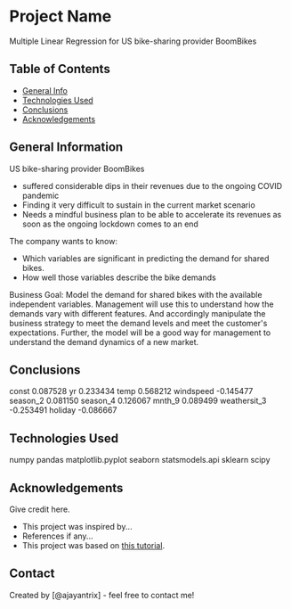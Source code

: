 # Project Name
Multiple Linear Regression for US bike-sharing provider BoomBikes


## Table of Contents
* [General Info](#general-information)
* [Technologies Used](#technologies-used)
* [Conclusions](#conclusions)
* [Acknowledgements](#acknowledgements)

<!-- You can include any other section that is pertinent to your problem -->

## General Information
US bike-sharing provider BoomBikes
- suffered considerable dips in their revenues due to the ongoing COVID pandemic
- Finding it very difficult to sustain in the current market scenario
- Needs a mindful business plan to be able to accelerate its revenues as soon as the ongoing lockdown comes to an end

The company wants to know:
- Which variables are significant in predicting the demand for shared bikes.
- How well those variables describe the bike demands

Business Goal:
Model the demand for shared bikes with the available independent variables. Management will use this to understand how the demands vary with different features. And accordingly manipulate the business strategy to meet the demand levels and meet the customer's expectations. Further, the model will be a good way for management to understand the demand dynamics of a new market.

<!-- You don't have to answer all the questions - just the ones relevant to your project. -->

## Conclusions
const           0.087528
yr              0.233434
temp            0.568212
windspeed      -0.145477
season_2        0.081150
season_4        0.126067
mnth_9          0.089499
weathersit_3   -0.253491
holiday        -0.086667

<!-- You don't have to answer all the questions - just the ones relevant to your project. -->


## Technologies Used
numpy 
pandas 
matplotlib.pyplot
seaborn
statsmodels.api 
sklearn
scipy

<!-- As the libraries versions keep on changing, it is recommended to mention the version of library used in this project -->

## Acknowledgements
Give credit here.
- This project was inspired by...
- References if any...
- This project was based on [this tutorial](https://www.example.com).


## Contact
Created by [@ajayantrix] - feel free to contact me!


<!-- Optional -->
<!-- ## License -->
<!-- This project is open source and available under the [... License](). -->

<!-- You don't have to include all sections - just the one's relevant to your project -->